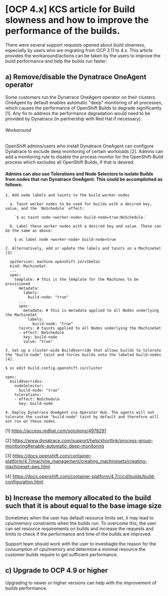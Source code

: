 # [OCP 4.x] KCS article for Build slowness and how to improve the performance of the builds.

There were several support requests opened about build slowness, especially by users who are migrating from OCP 3.11 to 4.x. This article provides the workaround/actions can be taken by the users to improve the build performance and help the builds run faster:

## a) Remove/disable the Dynatrace OneAgent operator
Some customers run the Dynatrace OneAgent operator on their clusters. OneAgent by default enables automatic "deep" monitoring of all processes, which causes the performance of OpenShift Builds to degrade significantly [1]. Any fix to address the performance degradation would need to be provided by Dynatrace (in partnership with Red Hat if necessary).

###### Workaround
OpenShift admins/users who install Dynatrace OneAgent can configure Dynatrace to exclude deep monitoring of certain workloads [2]. Admins can add a monitoring rule to disable the process monitor for the OpenShift-Build process which excludes all OpenShift Builds, if that is desired.

#### Admins can also use Tolerations and Node Selectors to isolate Builds from nodes that run Dynatrace OneAgent. This could be accomplished as follows:

```
1. Add node labels and taints to the build worker nodes

  a. Taint worker nodes to be used for builds with a desired key, value, and the `NoSchedule` effect:
    
    `$ oc taint node <worker-node> build-node=true:NoSchedule-`
   
  b. Label these worker nodes with a desired key and value. These can be the same as above:
  
    $ oc label node <worker-node> build-node=true

2. Alternatively, add or update the labels and taints on a MachineSet [3]

  apiVersion: machine.openshift.io/v1beta1
  kind: MachineSet
  ...
  spec:
    template: # this is the template for the Machines to be provisioned
      metadata:
        labels:
          build-node: "true"
      ...
      spec:
        metadata: # this is metadata applied to all Nodes underlying the MachineSet
          labels:
            build-node: "true"
      taints: # taints applied to all Nodes underlying the MachineSet
      - effect: NoSchedule
        key: build-node
        value: "true"

3. Set up a cluster-wide BuildOverride that allows builds to tolerate the "build-node" taint and forces builds onto the labeled build-nodes [4].

$ oc edit build.config.openshift.io/cluster

spec:
  buildOverrides:
    nodeSelector:
      build-node: "true"
    tolerations:
    - effect: NoSchedule
      key: build-node
      
4. Deploy Dynatrace OneAgent via Operator Hub. The agents will not tolerate the custom "build-node" taint by default and therefore will not run on these nodes.
```

[1] https://access.redhat.com/solutions/4978291

[2] https://www.dynatrace.com/support/help/shortlink/process-group-monitoring#enable-automatic-deep-monitoring

[3] https://docs.openshift.com/container-platform/4.7/machine_management/creating_machinesets/creating-machineset-aws.html

[4] https://docs.openshift.com/container-platform/4.7/cicd/builds/build-configuration.html

## b) Increase the memory allocated to the build such that it is about equal to the base image size
Sometimes when the user has default resource limits set, it may lead to cpu/memory constraints when the builds run. To overcome this, the user can set resource requirements on builds and increase the requests and limits to check if the performance and time of the builds are improved.

Support team should work with the user to investiagte the reason for the consumption of cpu/memory and determine a minimal resource the customer builds require to get sufficient performance.

## c) Upgrade to OCP 4.9 or higher
Upgrading to newer or higher versions can help with the improvement of builds performance.


